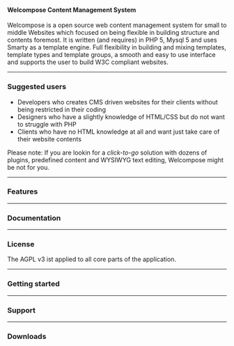 #### Welcompose Content Management System ####

Welcompose is a open source web content management system for small to middle Websites which focused on being flexible in building structure and contents foremost. It is written (and requires) in PHP 5, Mysql 5 and uses Smarty as a template engine. Full flexibility in building and mixing templates, template types and template groups, a smooth and easy to use interface and supports the user to build W3C compliant websites.

****

### Suggested users

* Developers who creates CMS driven websites for their clients without being restricted in their coding 
* Designers who have a slightly knowledge of HTML/CSS but do not want to struggle with PHP
* Clients who have no HTML knowledge at all and want just take care of their website contents 

Please note: If you are lookin for a *click-to-go* solution with dozens of plugins, predefined content and WYSIWYG text editing, Welcompose might be not for you.

****

### Features ###

****

### Documentation ###

****

### License ###

The AGPL v3 ist applied to all core parts of the application.

****

### Getting started ###

****

### Support ###

****

### Downloads ###
